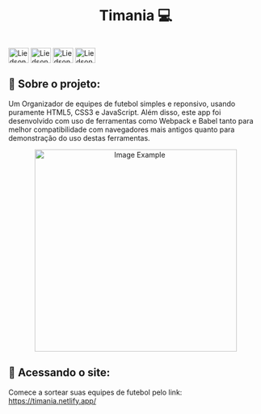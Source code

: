 <h1 align="center" style="font-weight: bold;">Timania 💻</h1>

<div style="display: inline-block" ><br>
    <img align="center" alt="Liedson-Js" height="30" width="40" src="https://cdn.jsdelivr.net/gh/devicons/devicon@latest/icons/javascript/javascript-original.svg" />
    <img align="center" alt="Liedson-html5" height="30" width="40" src="https://cdn.jsdelivr.net/gh/devicons/devicon@latest/icons/html5/html5-original.svg" />
    <img align="center" alt="Liedson-css3" height="30" width="40" src="https://cdn.jsdelivr.net/gh/devicons/devicon@latest/icons/css3/css3-original.svg" />
    <img align="center" alt="Liedson-python" height="30" width="40" src="https://cdn.jsdelivr.net/gh/devicons/devicon@latest/icons/webpack/webpack-original.svg" />
</div>
<br>

<h2 id="started">📌 Sobre o projeto:</h2>

Um Organizador de equipes de futebol simples e reponsivo, usando puramente HTML5, CSS3 e JavaScript. Além disso, este app foi desenvolvido com uso de ferramentas como Webpack e Babel tanto para melhor compatibilidade com navegadores mais antigos quanto para demonstração do uso destas ferramentas. 

<p align="center">
    <img src="./assets/img/Captura de Tela 2025-09-06 às 21.29.07.png" alt="Image Example" width="400px">
</p>


<h2 id="started">🚀 Acessando o site:</h2>

Comece a sortear suas equipes de futebol pelo link: 
https://timania.netlify.app/

